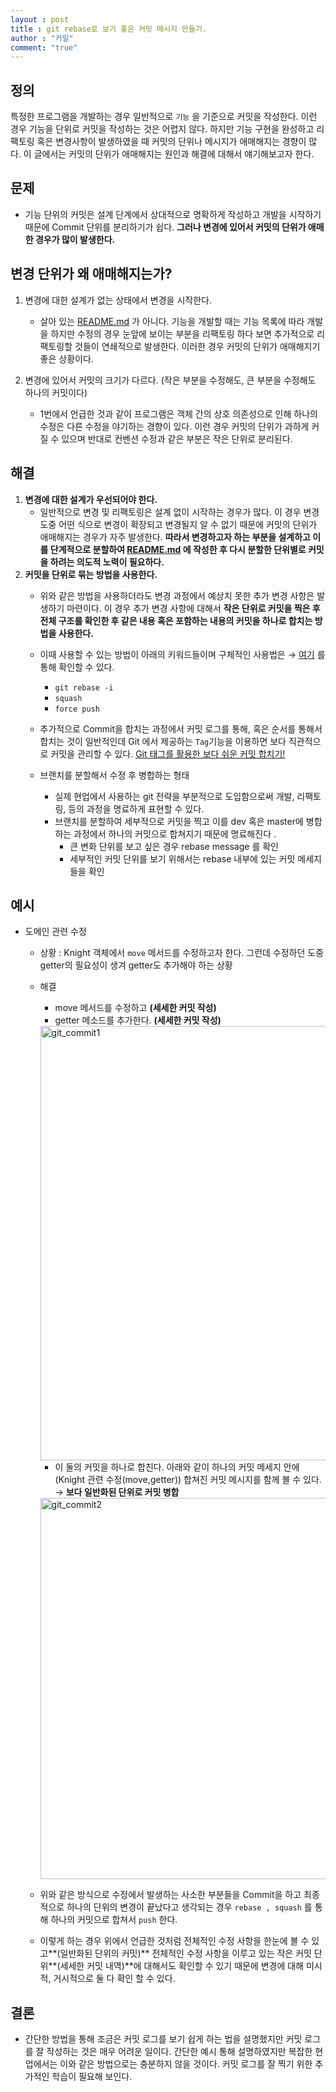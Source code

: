 ```yaml
---
layout : post
title : git rebase로 보기 좋은 커밋 메시지 만들기.
author : "카일"
comment: "true"
---
```


## 정의

특정한 프로그램을 개발하는 경우 일반적으로 `기능` 을 기준으로 커밋을 작성한다. 이런 경우 기능을 단위로 커밋을 작성하는 것은 어렵지 않다. 하지만 기능 구현을 완성하고 리팩토링 혹은 변경사항이 발생하였을 때 커밋의 단위나 메시지가 애매해지는 경향이 많다. 이 글에서는 커밋의 단위가 애매해지는 원인과 해결에 대해서 얘기해보고자 한다.

## 문제

- 기능 단위의 커밋은 설계 단계에서 상대적으로 명확하게 작성하고 개발을 시작하기 때문에 Commit 단위를 분리하기가 쉽다. **그러나 변경에 있어서 커밋의 단위가 애매한 경우가 많이 발생한다.**

## 변경 단위가 왜 애매해지는가?

1. 변경에 대한 설계가 없는 상태에서 변경을 시작한다.
    - 살아 있는 [README.md](http://readme.md) 가 아니다. 기능을 개발할 때는 기능 목록에 따라 개발을 하지만 수정의 경우 눈앞에 보이는 부분을 리팩토링 하다 보면 추가적으로 리팩토링할 것들이 연쇄적으로 발생한다. 이러한 경우 커밋의 단위가 애매해지기 좋은 상황이다.

2. 변경에 있어서 커밋의 크기가 다르다. (작은 부분을 수정해도, 큰 부분을 수정해도 하나의 커밋이다)
    - 1번에서 언급한 것과 같이 프로그램은 객체 간의 상호 의존성으로 인해 하나의 수정은 다른 수정을 야기하는 경향이 있다. 이런 경우 커밋의 단위가 과하게 커질 수 있으며 반대로 컨벤션 수정과 같은 부분은 작은 단위로 분리된다.

## 해결

1. **변경에 대한 설계가 우선되어야 한다.**
    - 일반적으로 변경 및 리팩토링은 설계 없이 시작하는 경우가 많다. 이 경우 변경 도중 어떤 식으로 변경이 확장되고 변경될지 알 수 없기 때문에 커밋의 단위가 애매해지는 경우가 자주 발생한다. **따라서 변경하고자 하는 부분을 설계하고 이를 단계적으로 분할하여 [README.md](http://readme.md) 에 작성한 후  다시  분할한 단위별로 커밋을 하려는 의도적 노력이 필요하다.**
2. **커밋을 단위로 묶는 방법을 사용한다.**
    - 위와 같은 방법을 사용하더라도 변경 과정에서 예상치 못한 추가 변경 사항은 발생하기 마련이다. 이 경우 추가 변경 사항에 대해서 **작은 단위로 커밋을 찍은 후 전체 구조를 확인한 후 같은 내용 혹은 포함하는 내용의 커밋을 하나로 합치는 방법을 사용한다.**
    - 이때 사용할 수 있는 방법이 아래의 키워드들이며 구체적인 사용법은 → [여기](https://json.postype.com/post/209499) 를 통해 확인할 수 있다.
        - `git rebase -i`
        - `squash`
        - `force push`
    - 추가적으로 Commit을 합치는 과정에서 커밋 로그를 통해, 혹은 순서를 통해서 합치는 것이 일반적인데 Git 에서 제공하는 `Tag`기능을 이용하면 보다 직관적으로 커밋을 관리할 수 있다. [Git 태그를 활용한 보다 쉬운 커밋 합치기!](https://git-scm.com/book/ko/v2/Git%EC%9D%98-%EA%B8%B0%EC%B4%88-%ED%83%9C%EA%B7%B8)

    - 브랜치를 분할해서 수정 후 병합하는 형태
        - 실제 현업에서 사용하는 git 전략을 부분적으로 도입함으로써 개발, 리팩토링, 등의 과정을 명료하게 표현할 수 있다.
        - 브랜치를 분할하여 세부적으로 커밋을 찍고 이를 dev 혹은 master에 병합하는 과정에서 하나의 커밋으로 합쳐지기 때문에 명료해진다 .
            - 큰 변화 단위를 보고 싶은 경우 rebase message 를 확인
            - 세부적인 커밋 단위를 보기 위해서는 rebase 내부에 있는 커밋 메세지들을 확인

## 예시

- 도메인 관련 수정
    - 상황 : Knight 객체에서 `move` 메서드를 수정하고자 한다. 그런데 수정하던 도중 getter의 필요성이 생겨 getter도 추가해야 하는 상황
    - 해결
        - move 메서드를 수정하고 **(세세한 커밋 작성)**
        - getter 메소드를 추가한다. **(세세한 커밋 작성)**

        <img width="695" alt="git_commit1" src="https://user-images.githubusercontent.com/49060374/79834399-f9cf0700-83e7-11ea-9ea6-e01262b5b965.png">

        - 이 둘의 커밋을 하나로 합친다. 아래와 같이 하나의 커밋 메세지 안에 (Knight 관련 수정(move,getter)) 합쳐진 커밋 메시지를 함께 볼 수 있다.  → **보다 일반화된 단위로 커밋 병합**

        <img width="610" alt="git_commit2" src="https://user-images.githubusercontent.com/49060374/79834395-f8054380-83e7-11ea-840d-64716508cf66.png">

    - 위와 같은 방식으로 수정에서 발생하는 사소한 부분들을 Commit을 하고 최종적으로 하나의 단위의 변경이 끝났다고 생각되는 경우 `rebase , squash` 를 통해 하나의 커밋으로 합쳐서 `push` 한다.
    - 이렇게 하는 경우 위에서 언급한 것처럼 전체적인 수정 사항을 한눈에 볼 수 있고**(일반화된 단위의 커밋)** 전체적인 수정 사항을 이루고 있는 작은 커밋 단위**(세세한 커밋 내역)**에 대해서도 확인할 수 있기 때문에 변경에 대해 미시적, 거시적으로 둘 다 확인 할 수 있다.

## 결론
- 간단한 방법을 통해 조금은 커밋 로그를 보기 쉽게 하는 법을 설명했지만 커밋 로그를 잘 작성하는 것은 매우 어려운 일이다. 간단한 예시 통해 설명하였지만 복잡한 현업에서는 이와 같은 방법으로는 충분하지 않을 것이다. 커밋 로그를 잘 찍기 위한 추가적인 학습이 필요해 보인다.
